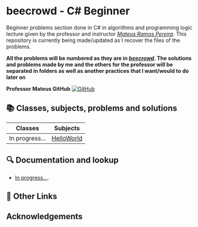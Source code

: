 # beecrowd - C# Beginner

Beginner problems section done in C# in algorithms and programming logic lecture given by the professor and instructor [*Mateus Ramos Pereira*](https://github.com/mateusrpereira). This repository is currently being made/updated as I recover the files of the problems.

**All the problems will be numbered as they are in [*beecrowd*](https://www.google.com/url?sa=t&rct=j&q=&esrc=s&source=web&cd=&cad=rja&uact=8&ved=2ahUKEwjCytv5wq-EAxUMK7kGHTj_BGEQFnoECBQQAQ&url=https%3A%2F%2Fwww.beecrowd.com.br%2Fjudge%2Fen%2Fruns&usg=AOvVaw2c9Ak1zFXT5aVuN4b55dTK&opi=89978449). The solutions and problems made by me and the others for the professor will be separated in folders as well as another practices that I want/would to do later on**

**Professor Mateus GitHub** [![GitHub](https://img.shields.io/badge/GitHub-000000?style=for-the-badge&logo=github&logoColor=white)](https://github.com/mateusrpereira)

## 📚 Classes, subjects, problems and solutions

| Classes | Subjects |
|---------|----------|
|In progress...| [HelloWorld]() |


## 🔍 Documentation and lookup
- [In progress...]().

## 🔗 Other Links

## Acknowledgements